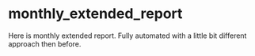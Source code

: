# monthly_extended_report
Here is monthly extended report. Fully automated with a little bit different approach then before.
